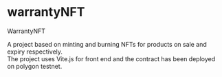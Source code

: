 # warrantyNFT
WarrantyNFT

A project based on minting and burning NFTs for products on sale and expiry respectively. <br />
The project uses Vite.js for front end and the contract has been deployed on polygon testnet. 

